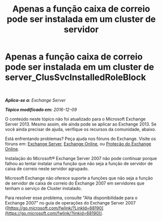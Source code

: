 ﻿---
title: 'Apenas a função caixa de correio pode ser instalada em um cluster de servidor'
TOCTitle: Apenas a função caixa de correio pode ser instalada em um cluster de server_ClusSvcInstalledRoleBlock
ms:assetid: 3e20f408-2b8d-47c2-a402-07232ab9f234
ms:mtpsurl: https://technet.microsoft.com/pt-br/library/ms.exch.setupreadiness.clussvcinstalledroleblock(v=EXCHG.150)
ms:contentKeyID: 50485393
ms.date: 05/22/2018
mtps_version: v=EXCHG.150
ms.translationtype: MT
---

# Apenas a função caixa de correio pode ser instalada em um cluster de server\_ClusSvcInstalledRoleBlock

 

_**Aplica-se a:** Exchange Server_

_**Tópico modificado em:** 2016-12-09_

O conteúdo neste tópico não foi atualizado para o Microsoft Exchange Server 2013. Mesmo assim, ele ainda pode se aplicar ao Exchange 2013. Se você ainda precisar de ajuda, verifique os recursos da comunidade, abaixo.

Está enfrentando problemas? Peça ajuda nos fóruns do Exchange. Visite os fóruns em: [Exchange Server](https://go.microsoft.com/fwlink/p/?linkid=60612), [Exchange Online](https://go.microsoft.com/fwlink/p/?linkid=267542), ou [Proteção do Exchange Online](https://go.microsoft.com/fwlink/p/?linkid=285351).

Instalação do Microsoft® Exchange Server 2007 não pode continuar porque falhou ao tentar instalar uma função que não seja a função de servidor de caixa de correio neste servidor agrupado.

Microsoft Exchange não oferece suporte a funções que não seja a função de servidor de caixa de correio do Exchange 2007 em servidores que tenham o serviço de Cluster instalado.

Para resolver esse problema, consulte "Alta disponibilidade para o Exchange 2007" no guia de operações do Exchange Server 2007 ([https://go.microsoft.com/fwlink/?LinkId=68190](https://go.microsoft.com/fwlink/?linkid=68190)).

